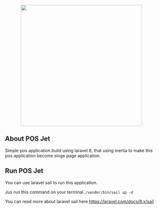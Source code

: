 <p align="center"><a href="https://laravel.com" target="_blank"><img src="https://raw.githubusercontent.com/laravel/art/master/logo-lockup/5%20SVG/2%20CMYK/1%20Full%20Color/laravel-logolockup-cmyk-red.svg" width="400"></a></p>

## About POS Jet

Simple pos application build using laravel 8, that using inertia to make this pos application become singe page application. 

## Run POS Jet

You can use laravel sail to run this application.

Jus run this command on your terminal`./vendor/bin/sail up -d`

You can read more about laravel sail here https://laravel.com/docs/8.x/sail
